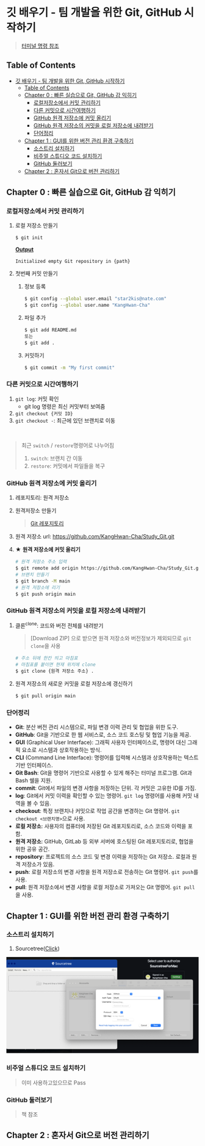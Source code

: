 <!-- *NOTE* for writting up markdown -->
<!-- 
  ## => chapter
  ### => section in chapter

1. => section number in section

★ : Importance
-->

# 깃 배우기 - 팀 개발을 위한 Git, GitHub 시작하기

> [터미널 명령 참조](https://github.com/0nn0/terminal-mac-cheatsheet/blob/master/한국어/README.markdown "Go to https://github.com/0nn0/terminal-mac-cheatsheet/blob/master/한국어/README.markdown")

## Table of Contents
- [깃 배우기 - 팀 개발을 위한 Git, GitHub 시작하기](#깃-배우기---팀-개발을-위한-git-github-시작하기)
  - [Table of Contents](#table-of-contents)
  - [Chapter 0 : 빠른 실습으로 Git, GitHub 감 익히기](#chapter-0--빠른-실습으로-git-github-감-익히기)
    - [로컬저장소에서 커밋 관리하기](#로컬저장소에서-커밋-관리하기)
    - [다른 커밋으로 시간여행하기](#다른-커밋으로-시간여행하기)
    - [GitHub 원격 저장소에 커밋 올리기](#github-원격-저장소에-커밋-올리기)
    - [GitHub 원격 저장소의 커밋을 로컬 저장소에 내려받기](#github-원격-저장소의-커밋을-로컬-저장소에-내려받기)
    - [단어정리](#단어정리)
  - [Chapter 1 : GUI를 위한 버전 관리 환경 구축하기](#chapter-1--gui를-위한-버전-관리-환경-구축하기)
    - [소스트리 설치하기](#소스트리-설치하기)
    - [비주얼 스튜디오 코드 설치하기](#비주얼-스튜디오-코드-설치하기)
    - [GitHub 둘러보기](#github-둘러보기)
  - [Chapter 2 : 혼자서 Git으로 버전 관리하기](#chapter-2--혼자서-git으로-버전-관리하기)


## Chapter 0 : 빠른 실습으로 Git, GitHub 감 익히기
###  로컬저장소에서 커밋 관리하기
1. 로컬 저장소 만들기
    ```bash
    $ git init
    ```

    **<u>Output</u>**
    ```
    Initialized empty Git repository in {path}
    ```
    

2. 첫번째 커밋 만들기
    1. 정보 등록
        ```bash
        $ git config --global user.email "star2kis@nate.com"
        $ git config --global user.name "KangHwan-Cha"
        ```

    2. 파일 추가
        ```bash
        $ git add README.md
        또는 
        $ git add .
        ```

    3. 커밋하기
        ```bash
        $ git commit -m "My first commit"
        ```

### 다른 커밋으로 시간여행하기
1. `git log`: 커밋 확인
    - git log 명령은 최신 커밋부터 보여줌
2. `git checkout {커밋 ID}`
3. `git checkout -`: 최근에 있던 브랜치로 이동

<br>

> 최근 `switch` / `restore`명령어로 나누어짐
> 1. `switch`: 브랜치 간 이동
> 2. `restore`: 커밋에서 파일들을 복구

### GitHub 원격 저장소에 커밋 올리기

1. 레포지토리: 원격 저장소
2. 원격저장소 만들기
    > [Git 레포지토리](https://github.com/KangHwan-Cha?tab=repositories "Go to https://github.com/KangHwan-Cha?tab=repositories")
3. 원격 저장소 url: https://github.com/KangHwan-Cha/Study_Git.git

4. ★ **원격 저장소에 커밋 올리기**
    ```bash
    # 원격 저장소 주소 입력
    $ git remote add origin https://github.com/KangHwan-Cha/Study_Git.git
    # 브랜치 만들기
    $ git branch -M main
    # 원격 저장소에 리기
    $ git push origin main
    ```

### GitHub 원격 저장소의 커밋을 로컬 저장소에 내려받기
1. 클론<sup>clone</sup>: 코드와 버전 전체를 내려받기
    > [Download ZIP] 으로 받으면 원격 저장소와 버전정보가 제외되므로 `git clone`을 사용
    
    ```bash
    # 주소 뒤에 한칸 띄고 마침표
    # 마침표를 붙이면 현재 위치에 clone
    $ git clone {원격 저장소 주소} .  
    ```

2. 원격 저장소의 새로운 커밋을 로컬 저장소에 갱신하기
    
    ```bash
    $ git pull origin main
    ```


### 단어정리

- **Git**: 분산 버전 관리 시스템으로, 파일 변경 이력 관리 및 협업을 위한 도구.
- **GitHub**: Git을 기반으로 한 웹 서비스로, 소스 코드 호스팅 및 협업 기능을 제공.
- **GUI** (Graphical User Interface): 그래픽 사용자 인터페이스로, 명령어 대신 그래픽 요소로 시스템과 상호작용하는 방식.
- **CLI** (Command Line Interface): 명령어를 입력해 시스템과 상호작용하는 텍스트 기반 인터페이스.
- **Git Bash**: Git을 명령어 기반으로 사용할 수 있게 해주는 터미널 프로그램. Git과 Bash 쉘을 지원.
- **commit**: Git에서 파일의 변경 사항을 저장하는 단위. 각 커밋은 고유한 ID를 가짐.
- **log**: Git에서 커밋 이력을 확인할 수 있는 명령어. `git log` 명령어를 사용해 커밋 내역을 볼 수 있음.
- **checkout**: 특정 브랜치나 커밋으로 작업 공간을 변경하는 Git 명령어. `git checkout <브랜치명>`으로 사용.
- **로컬 저장소**: 사용자의 컴퓨터에 저장된 Git 레포지토리로, 소스 코드와 이력을 포함.
- **원격 저장소**: GitHub, GitLab 등 외부 서버에 호스팅된 Git 레포지토리로, 협업을 위한 공유 공간.
- **repository**: 프로젝트의 소스 코드 및 변경 이력을 저장하는 Git 저장소. 로컬과 원격 저장소가 있음.
- **push**: 로컬 저장소의 변경 사항을 원격 저장소로 전송하는 Git 명령어. `git push`를 사용.
- **pull**: 원격 저장소에서 변경 사항을 로컬 저장소로 가져오는 Git 명령어. `git pull`을 사용.

## Chapter 1 : GUI를 위한 버전 관리 환경 구축하기
### 소스트리 설치하기
1. Sourcetree([Click](https://www.sourcetreeapp.com "Go to https://www.sourcetreeapp.com"))

<p style="text-align: center;">
    <img width="600" height="" src="image/Sourcetree.png">
</p>

### 비주얼 스튜디오 코드 설치하기
> 이미 사용하고있으므로 Pass

### GitHub 둘러보기
> 책 참조

## Chapter 2 : 혼자서 Git으로 버전 관리하기



